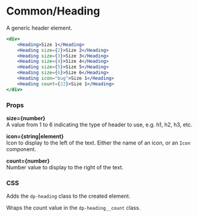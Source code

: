 Common/Heading
==============
A generic header element.

```jsx
<div>
    <Heading>Size 1</Heading>
    <Heading size={2}>Size 2</Heading>
    <Heading size={3}>Size 3</Heading>
    <Heading size={4}>Size 4</Heading>
    <Heading size={5}>Size 5</Heading>
    <Heading size={6}>Size 6</Heading>
    <Heading icon="bug">Size 1</Heading>
    <Heading count={22}>Size 1</Heading>
</div>
```

### Props

**size={number}**  
A value from 1 to 6 indicating the type of header to use, e.g. h1, h2, h3, etc.

**icon={string|element}**  
Icon to display to the left of the text. Either the name of an icon, or an `Icon` component.

**count={number}**  
Number value to display to the right of the text.

### CSS
Adds the `dp-heading` class to the created element.

Wraps the count value in the `dp-heading__count` class.
